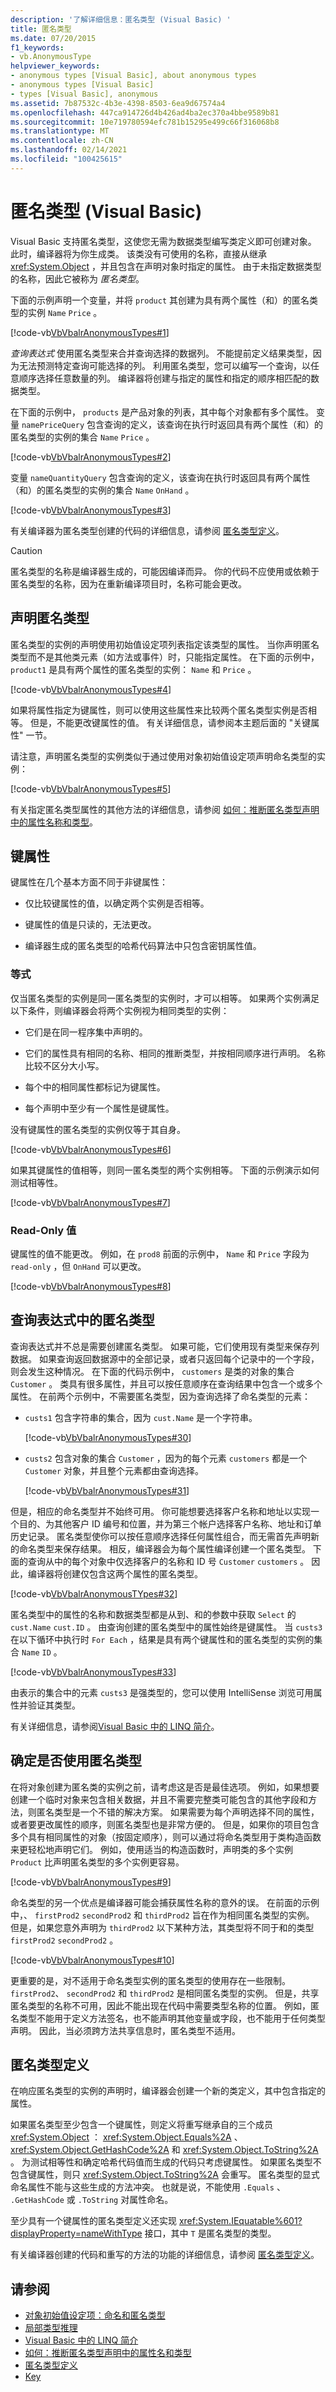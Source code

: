 ```yaml
---
description: '了解详细信息：匿名类型 (Visual Basic) '
title: 匿名类型
ms.date: 07/20/2015
f1_keywords:
- vb.AnonymousType
helpviewer_keywords:
- anonymous types [Visual Basic], about anonymous types
- anonymous types [Visual Basic]
- types [Visual Basic], anonymous
ms.assetid: 7b87532c-4b3e-4398-8503-6ea9d67574a4
ms.openlocfilehash: 447ca914726d4b426ad4ba2ec370a4bbe9589b81
ms.sourcegitcommit: 10e719780594efc781b15295e499c66f316068b8
ms.translationtype: MT
ms.contentlocale: zh-CN
ms.lasthandoff: 02/14/2021
ms.locfileid: "100425615"
---
```

# <a name="anonymous-types-visual-basic"></a>匿名类型 (Visual Basic)

Visual Basic 支持匿名类型，这使您无需为数据类型编写类定义即可创建对象。 此时，编译器将为你生成类。 该类没有可使用的名称，直接从继承 <xref:System.Object> ，并且包含在声明对象时指定的属性。 由于未指定数据类型的名称，因此它被称为 *匿名类型*。  
  
 下面的示例声明一个变量，并将 `product` 其创建为具有两个属性（和）的匿名类型的实例 `Name` `Price` 。  
  
 [!code-vb[VbVbalrAnonymousTypes#1](~/samples/snippets/visualbasic/VS_Snippets_VBCSharp/VbVbalrAnonymousTypes/VB/Class1.vb#1)]  
  
 *查询表达式* 使用匿名类型来合并查询选择的数据列。 不能提前定义结果类型，因为无法预测特定查询可能选择的列。 利用匿名类型，您可以编写一个查询，以任意顺序选择任意数量的列。 编译器将创建与指定的属性和指定的顺序相匹配的数据类型。  
  
 在下面的示例中， `products` 是产品对象的列表，其中每个对象都有多个属性。 变量 `namePriceQuery` 包含查询的定义，该查询在执行时返回具有两个属性（和）的匿名类型的实例的集合 `Name` `Price` 。  
  
 [!code-vb[VbVbalrAnonymousTypes#2](~/samples/snippets/visualbasic/VS_Snippets_VBCSharp/VbVbalrAnonymousTypes/VB/Class1.vb#2)]  
  
 变量 `nameQuantityQuery` 包含查询的定义，该查询在执行时返回具有两个属性（和）的匿名类型的实例的集合 `Name` `OnHand` 。  
  
 [!code-vb[VbVbalrAnonymousTypes#3](~/samples/snippets/visualbasic/VS_Snippets_VBCSharp/VbVbalrAnonymousTypes/VB/Class1.vb#3)]  
  
 有关编译器为匿名类型创建的代码的详细信息，请参阅 [匿名类型定义](anonymous-type-definition.md)。  
  
> [!CAUTION]
> 匿名类型的名称是编译器生成的，可能因编译而异。 你的代码不应使用或依赖于匿名类型的名称，因为在重新编译项目时，名称可能会更改。  
  
## <a name="declaring-an-anonymous-type"></a>声明匿名类型  

 匿名类型的实例的声明使用初始值设定项列表指定该类型的属性。 当你声明匿名类型而不是其他类元素（如方法或事件）时，只能指定属性。 在下面的示例中， `product1` 是具有两个属性的匿名类型的实例： `Name` 和 `Price` 。  
  
 [!code-vb[VbVbalrAnonymousTypes#4](~/samples/snippets/visualbasic/VS_Snippets_VBCSharp/VbVbalrAnonymousTypes/VB/Class1.vb#4)]  
  
 如果将属性指定为键属性，则可以使用这些属性来比较两个匿名类型实例是否相等。 但是，不能更改键属性的值。 有关详细信息，请参阅本主题后面的 "关键属性" 一节。  
  
 请注意，声明匿名类型的实例类似于通过使用对象初始值设定项声明命名类型的实例：  
  
 [!code-vb[VbVbalrAnonymousTypes#5](~/samples/snippets/visualbasic/VS_Snippets_VBCSharp/VbVbalrAnonymousTypes/VB/Class1.vb#5)]  
  
 有关指定匿名类型属性的其他方法的详细信息，请参阅 [如何：推断匿名类型声明中的属性名称和类型](how-to-infer-property-names-and-types-in-anonymous-type-declarations.md)。  
  
## <a name="key-properties"></a>键属性  

 键属性在几个基本方面不同于非键属性：  
  
- 仅比较键属性的值，以确定两个实例是否相等。  
  
- 键属性的值是只读的，无法更改。  
  
- 编译器生成的匿名类型的哈希代码算法中只包含密钥属性值。  
  
### <a name="equality"></a>等式  

 仅当匿名类型的实例是同一匿名类型的实例时，才可以相等。 如果两个实例满足以下条件，则编译器会将两个实例视为相同类型的实例：  
  
- 它们是在同一程序集中声明的。  
  
- 它们的属性具有相同的名称、相同的推断类型，并按相同顺序进行声明。 名称比较不区分大小写。  
  
- 每个中的相同属性都标记为键属性。  
  
- 每个声明中至少有一个属性是键属性。  
  
 没有键属性的匿名类型的实例仅等于其自身。  
  
 [!code-vb[VbVbalrAnonymousTypes#6](~/samples/snippets/visualbasic/VS_Snippets_VBCSharp/VbVbalrAnonymousTypes/VB/Class1.vb#6)]  
  
 如果其键属性的值相等，则同一匿名类型的两个实例相等。 下面的示例演示如何测试相等性。  
  
 [!code-vb[VbVbalrAnonymousTypes#7](~/samples/snippets/visualbasic/VS_Snippets_VBCSharp/VbVbalrAnonymousTypes/VB/Class1.vb#7)]  
  
### <a name="read-only-values"></a>Read-Only 值  

 键属性的值不能更改。 例如，在 `prod8` 前面的示例中， `Name` 和 `Price` 字段为 `read-only` ，但 `OnHand` 可以更改。  
  
 [!code-vb[VbVbalrAnonymousTypes#8](~/samples/snippets/visualbasic/VS_Snippets_VBCSharp/VbVbalrAnonymousTypes/VB/Class1.vb#8)]  
  
## <a name="anonymous-types-from-query-expressions"></a>查询表达式中的匿名类型  

 查询表达式并不总是需要创建匿名类型。 如果可能，它们使用现有类型来保存列数据。 如果查询返回数据源中的全部记录，或者只返回每个记录中的一个字段，则会发生这种情况。 在下面的代码示例中， `customers` 是类的对象的集合 `Customer` 。 类具有很多属性，并且可以按任意顺序在查询结果中包含一个或多个属性。 在前两个示例中，不需要匿名类型，因为查询选择了命名类型的元素：  
  
- `custs1` 包含字符串的集合，因为 `cust.Name` 是一个字符串。  
  
     [!code-vb[VbVbalrAnonymousTypes#30](~/samples/snippets/visualbasic/VS_Snippets_VBCSharp/VbVbalrAnonymousTypes/VB/Class2.vb#30)]  
  
- `custs2` 包含对象的集合 `Customer` ，因为的每个元素 `customers` 都是一个 `Customer` 对象，并且整个元素都由查询选择。  
  
     [!code-vb[VbVbalrAnonymousTypes#31](~/samples/snippets/visualbasic/VS_Snippets_VBCSharp/VbVbalrAnonymousTypes/VB/Class2.vb#31)]  
  
 但是，相应的命名类型并不始终可用。 你可能想要选择客户名称和地址以实现一个目的、为其他客户 ID 编号和位置，并为第三个帐户选择客户名称、地址和订单历史记录。 匿名类型使你可以按任意顺序选择任何属性组合，而无需首先声明新的命名类型来保存结果。 相反，编译器会为每个属性编译创建一个匿名类型。 下面的查询从中的每个对象中仅选择客户的名称和 ID 号 `Customer` `customers` 。 因此，编译器将创建仅包含这两个属性的匿名类型。  
  
 [!code-vb[VbVbalrAnonymousTYpes#32](~/samples/snippets/visualbasic/VS_Snippets_VBCSharp/VbVbalrAnonymousTypes/VB/Class2.vb#32)]  
  
 匿名类型中的属性的名称和数据类型都是从到、和的参数中获取 `Select` 的 `cust.Name` `cust.ID` 。 由查询创建的匿名类型中的属性始终是键属性。 当 `custs3` 在以下循环中执行时 `For Each` ，结果是具有两个键属性和的匿名类型的实例的集合 `Name` `ID` 。  
  
 [!code-vb[VbVbalrAnonymousTypes#33](~/samples/snippets/visualbasic/VS_Snippets_VBCSharp/VbVbalrAnonymousTypes/VB/Class2.vb#33)]  
  
 由表示的集合中的元素 `custs3` 是强类型的，您可以使用 IntelliSense 浏览可用属性并验证其类型。  
  
 有关详细信息，请参阅[Visual Basic 中的 LINQ 简介](../linq/introduction-to-linq.md)。  
  
## <a name="deciding-whether-to-use-anonymous-types"></a>确定是否使用匿名类型  

 在将对象创建为匿名类的实例之前，请考虑这是否是最佳选项。 例如，如果想要创建一个临时对象来包含相关数据，并且不需要完整类可能包含的其他字段和方法，则匿名类型是一个不错的解决方案。 如果需要为每个声明选择不同的属性，或者要更改属性的顺序，则匿名类型也是非常方便的。 但是，如果你的项目包含多个具有相同属性的对象（按固定顺序），则可以通过将命名类型用于类构造函数来更轻松地声明它们。 例如，使用适当的构造函数时，声明类的多个实例 `Product` 比声明匿名类型的多个实例更容易。  
  
 [!code-vb[VbVbalrAnonymousTypes#9](~/samples/snippets/visualbasic/VS_Snippets_VBCSharp/VbVbalrAnonymousTypes/VB/Class1.vb#9)]  
  
 命名类型的另一个优点是编译器可能会捕获属性名称的意外的误。 在前面的示例中，、 `firstProd2` `secondProd2` 和 `thirdProd2` 旨在作为相同匿名类型的实例。 但是，如果您意外声明为 `thirdProd2` 以下某种方法，其类型将不同于和的类型 `firstProd2` `secondProd2` 。  
  
 [!code-vb[VbVbalrAnonymousTypes#10](~/samples/snippets/visualbasic/VS_Snippets_VBCSharp/VbVbalrAnonymousTypes/VB/Class1.vb#10)]  
  
 更重要的是，对不适用于命名类型实例的匿名类型的使用存在一些限制。 `firstProd2`、 `secondProd2` 和 `thirdProd2` 是相同匿名类型的实例。 但是，共享匿名类型的名称不可用，因此不能出现在代码中需要类型名称的位置。 例如，匿名类型不能用于定义方法签名，也不能声明其他变量或字段，也不能用于任何类型声明。 因此，当必须跨方法共享信息时，匿名类型不适用。  
  
## <a name="an-anonymous-type-definition"></a>匿名类型定义  

 在响应匿名类型的实例的声明时，编译器会创建一个新的类定义，其中包含指定的属性。  
  
 如果匿名类型至少包含一个键属性，则定义将重写继承自的三个成员 <xref:System.Object> ： <xref:System.Object.Equals%2A> 、 <xref:System.Object.GetHashCode%2A> 和 <xref:System.Object.ToString%2A> 。 为测试相等性和确定哈希代码值而生成的代码只考虑键属性。 如果匿名类型不包含键属性，则只 <xref:System.Object.ToString%2A> 会重写。 匿名类型的显式命名属性不能与这些生成的方法冲突。 也就是说，不能使用 `.Equals` 、 `.GetHashCode` 或 `.ToString` 对属性命名。  
  
 至少具有一个键属性的匿名类型定义还实现 <xref:System.IEquatable%601?displayProperty=nameWithType> 接口，其中 `T` 是匿名类型的类型。  
  
 有关编译器创建的代码和重写的方法的功能的详细信息，请参阅 [匿名类型定义](anonymous-type-definition.md)。  
  
## <a name="see-also"></a>请参阅

- [对象初始值设定项：命名和匿名类型](object-initializers-named-and-anonymous-types.md)
- [局部类型推理](../variables/local-type-inference.md)
- [Visual Basic 中的 LINQ 简介](../linq/introduction-to-linq.md)
- [如何：推断匿名类型声明中的属性名和类型](how-to-infer-property-names-and-types-in-anonymous-type-declarations.md)
- [匿名类型定义](anonymous-type-definition.md)
- [Key](../../../language-reference/modifiers/key.md)
